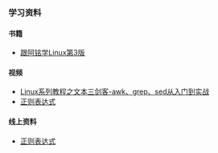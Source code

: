 ### 学习资料

#### 书籍

- [跟阿铭学Linux第3版](https://wws.lanzous.com/igAckjbhu3a)

#### 视频

- [Linux系列教程之文本三剑客-awk、grep、sed从入门到实战](https://www.bilibili.com/video/BV1kv411k7ib)
- [正则表达式](https://www.bilibili.com/video/BV19t4y1y7qP)

#### 线上资料

- [正则表达式](https://www.runoob.com/regexp/regexp-tutorial.html)
